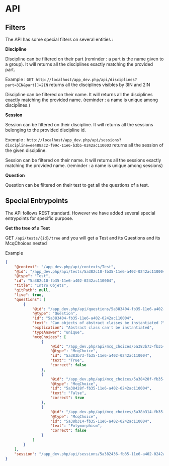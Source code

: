 # API





## Filters

The API has some special filters on several entities :

**Discipline**

Discipline can be filtered on their part (reminder : a part is the name given to a group). 
It will returns all the disciplines exactly matching the provided part.

Example : `GET http://localhost/app_dev.php/api/disciplines?part=3IN&part[]=2IN` returns all the disciplines visibles by 3IN and 2IN

Discipline can be filtered on their name. It will returns all the disciplines exactly matching the provided name.
(reminder : a name is unique among disciplines.)

**Session**

Session can be filtered on their discipline. It will returns all the sessions belonging to the provided discipline id.

Exemple : `http://localhost/app_dev.php/api/sessions?discipline=ee488ac2-f99c-11e6-b3b5-0242ac110003` returns all the session of the given discipline.

Session can be filtered on their name. It will returns all the sessions exactly matching the provided name.
(reminder : a name is unique among sessions)

**Question**

Question can be filtered on their test to get all the questions of a test.

## Special Entrypoints

The APi follows REST standard. However we have added several special entrypoints for specific purpose.

**Get the tree of a Test**

GET `/api/tests/{id}/tree` and you will get a Test and its Questions and its McqChoices nested

Example 

```json
{
    "@context": "/app_dev.php/api/contexts/Test",
    "@id": "/app_dev.php/api/tests/5a382c10-fb35-11e6-a402-0242ac110004",
    "@type": "Test",
    "id": "5a382c10-fb35-11e6-a402-0242ac110004",
    "title": "Intro Objets",
    "gitPath": null,
    "live": true,
    "questions": [
        {
            "@id": "/app_dev.php/api/questions/5a383404-fb35-11e6-a402-0242ac110004",
            "@type": "Question",
            "id": "5a383404-fb35-11e6-a402-0242ac110004",
            "text": "Can objects of abstract classes be instantiated ?",
            "explication": "Abstract class can't be instantiated",
            "typeAnswer": "unique",
            "mcqChoices": [
                {
                    "@id": "/app_dev.php/api/mcq_choices/5a383b73-fb35-11e6-a402-0242ac110004",
                    "@type": "McqChoice",
                    "id": "5a383b73-fb35-11e6-a402-0242ac110004",
                    "text": "True",
                    "correct": false
                },
                {
                    "@id": "/app_dev.php/api/mcq_choices/5a38428f-fb35-11e6-a402-0242ac110004",
                    "@type": "McqChoice",
                    "id": "5a38428f-fb35-11e6-a402-0242ac110004",
                    "text": "False",
                    "correct": true
                },
                {
                    "@id": "/app_dev.php/api/mcq_choices/5a38b314-fb35-11e6-a402-0242ac110004",
                    "@type": "McqChoice",
                    "id": "5a38b314-fb35-11e6-a402-0242ac110004",
                    "text": "Polymorphism",
                    "correct": false
                }
            ]
        }
    ],
    "session": "/app_dev.php/api/sessions/5a382436-fb35-11e6-a402-0242ac110004"
}
```